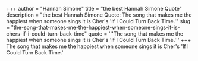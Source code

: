 +++
author = "Hannah Simone"
title = "the best Hannah Simone Quote"
description = "the best Hannah Simone Quote: The song that makes me the happiest when someone sings it is Cher's 'If I Could Turn Back Time.'"
slug = "the-song-that-makes-me-the-happiest-when-someone-sings-it-is-chers-if-i-could-turn-back-time"
quote = '''The song that makes me the happiest when someone sings it is Cher's 'If I Could Turn Back Time.'''
+++
The song that makes me the happiest when someone sings it is Cher's 'If I Could Turn Back Time.'
